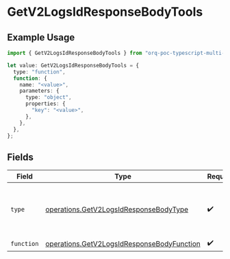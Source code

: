 # GetV2LogsIdResponseBodyTools

## Example Usage

```typescript
import { GetV2LogsIdResponseBodyTools } from "orq-poc-typescript-multi-env-version/models/operations";

let value: GetV2LogsIdResponseBodyTools = {
  type: "function",
  function: {
    name: "<value>",
    parameters: {
      type: "object",
      properties: {
        "key": "<value>",
      },
    },
  },
};
```

## Fields

| Field                                                                                                    | Type                                                                                                     | Required                                                                                                 | Description                                                                                              |
| -------------------------------------------------------------------------------------------------------- | -------------------------------------------------------------------------------------------------------- | -------------------------------------------------------------------------------------------------------- | -------------------------------------------------------------------------------------------------------- |
| `type`                                                                                                   | [operations.GetV2LogsIdResponseBodyType](../../models/operations/getv2logsidresponsebodytype.md)         | :heavy_check_mark:                                                                                       | The type of the tool. Currently, only `function` is supported.                                           |
| `function`                                                                                               | [operations.GetV2LogsIdResponseBodyFunction](../../models/operations/getv2logsidresponsebodyfunction.md) | :heavy_check_mark:                                                                                       | N/A                                                                                                      |